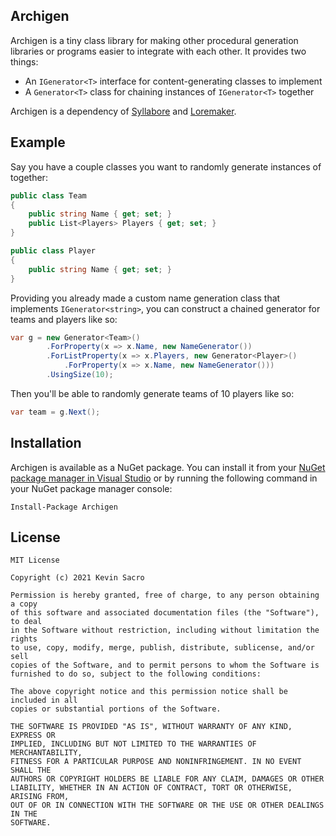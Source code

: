## Archigen
Archigen is a tiny class library for making other procedural generation libraries or programs easier to integrate with each other. It provides two things:
* An `IGenerator<T>` interface for content-generating classes to implement
* A `Generator<T>` class for chaining instances of `IGenerator<T>` together

Archigen is a dependency of [Syllabore](https://github.com/kesac/Syllabore) and [Loremaker](https://github.com/kesac/Loremaker).

## Example
Say you have a couple classes you want to randomly generate instances of together:

```C#
public class Team
{
    public string Name { get; set; }
    public List<Players> Players { get; set; }
}

public class Player
{
    public string Name { get; set; }
}
```

Providing you already made a custom name generation class that implements `IGenerator<string>`, you can construct a chained generator for teams and players like so:

```C#
var g = new Generator<Team>()
        .ForProperty(x => x.Name, new NameGenerator())
        .ForListProperty(x => x.Players, new Generator<Player>()
            .ForProperty(x => x.Name, new NameGenerator()))
        .UsingSize(10);
```

Then you'll be able to randomly generate teams of 10 players like so:

```C#
var team = g.Next(); 
```
## Installation
Archigen is available as a NuGet package. You can install it from your [NuGet package manager in Visual Studio](https://docs.microsoft.com/en-us/nuget/quickstart/install-and-use-a-package-in-visual-studio) or by running the following command in your NuGet package manager console:
```
Install-Package Archigen
```

## License
```
MIT License

Copyright (c) 2021 Kevin Sacro

Permission is hereby granted, free of charge, to any person obtaining a copy
of this software and associated documentation files (the "Software"), to deal
in the Software without restriction, including without limitation the rights
to use, copy, modify, merge, publish, distribute, sublicense, and/or sell
copies of the Software, and to permit persons to whom the Software is
furnished to do so, subject to the following conditions:

The above copyright notice and this permission notice shall be included in all
copies or substantial portions of the Software.

THE SOFTWARE IS PROVIDED "AS IS", WITHOUT WARRANTY OF ANY KIND, EXPRESS OR
IMPLIED, INCLUDING BUT NOT LIMITED TO THE WARRANTIES OF MERCHANTABILITY,
FITNESS FOR A PARTICULAR PURPOSE AND NONINFRINGEMENT. IN NO EVENT SHALL THE
AUTHORS OR COPYRIGHT HOLDERS BE LIABLE FOR ANY CLAIM, DAMAGES OR OTHER
LIABILITY, WHETHER IN AN ACTION OF CONTRACT, TORT OR OTHERWISE, ARISING FROM,
OUT OF OR IN CONNECTION WITH THE SOFTWARE OR THE USE OR OTHER DEALINGS IN THE
SOFTWARE.
```
